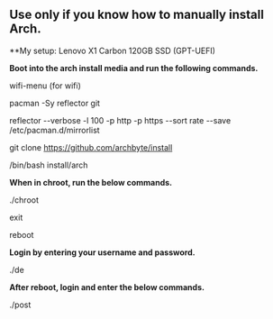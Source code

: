 ## Use only if you know how to manually install Arch. 

**My setup: Lenovo X1 Carbon 120GB SSD (GPT-UEFI)

**Boot into the arch install media and run the following commands.**

wifi-menu (for wifi)

pacman -Sy reflector git

reflector --verbose -l 100 -p http -p https --sort rate --save /etc/pacman.d/mirrorlist

git clone https://github.com/archbyte/install

/bin/bash install/arch

**When in  chroot, run the below commands.**

./chroot

exit

reboot

**Login by entering your username and password.**

./de

**After reboot, login and enter the below commands.**

./post
